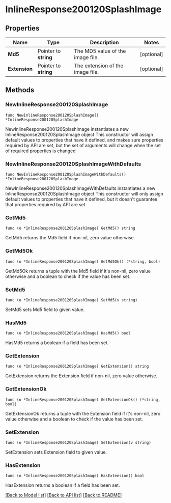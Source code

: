# InlineResponse200120SplashImage

## Properties

Name | Type | Description | Notes
------------ | ------------- | ------------- | -------------
**Md5** | Pointer to **string** | The MD5 value of the image file. | [optional] 
**Extension** | Pointer to **string** | The extension of the image file. | [optional] 

## Methods

### NewInlineResponse200120SplashImage

`func NewInlineResponse200120SplashImage() *InlineResponse200120SplashImage`

NewInlineResponse200120SplashImage instantiates a new InlineResponse200120SplashImage object
This constructor will assign default values to properties that have it defined,
and makes sure properties required by API are set, but the set of arguments
will change when the set of required properties is changed

### NewInlineResponse200120SplashImageWithDefaults

`func NewInlineResponse200120SplashImageWithDefaults() *InlineResponse200120SplashImage`

NewInlineResponse200120SplashImageWithDefaults instantiates a new InlineResponse200120SplashImage object
This constructor will only assign default values to properties that have it defined,
but it doesn't guarantee that properties required by API are set

### GetMd5

`func (o *InlineResponse200120SplashImage) GetMd5() string`

GetMd5 returns the Md5 field if non-nil, zero value otherwise.

### GetMd5Ok

`func (o *InlineResponse200120SplashImage) GetMd5Ok() (*string, bool)`

GetMd5Ok returns a tuple with the Md5 field if it's non-nil, zero value otherwise
and a boolean to check if the value has been set.

### SetMd5

`func (o *InlineResponse200120SplashImage) SetMd5(v string)`

SetMd5 sets Md5 field to given value.

### HasMd5

`func (o *InlineResponse200120SplashImage) HasMd5() bool`

HasMd5 returns a boolean if a field has been set.

### GetExtension

`func (o *InlineResponse200120SplashImage) GetExtension() string`

GetExtension returns the Extension field if non-nil, zero value otherwise.

### GetExtensionOk

`func (o *InlineResponse200120SplashImage) GetExtensionOk() (*string, bool)`

GetExtensionOk returns a tuple with the Extension field if it's non-nil, zero value otherwise
and a boolean to check if the value has been set.

### SetExtension

`func (o *InlineResponse200120SplashImage) SetExtension(v string)`

SetExtension sets Extension field to given value.

### HasExtension

`func (o *InlineResponse200120SplashImage) HasExtension() bool`

HasExtension returns a boolean if a field has been set.


[[Back to Model list]](../README.md#documentation-for-models) [[Back to API list]](../README.md#documentation-for-api-endpoints) [[Back to README]](../README.md)


